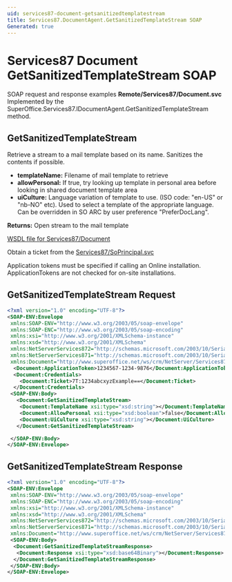 ```yaml
---
uid: services87-document-getsanitizedtemplatestream
title: Services87.DocumentAgent.GetSanitizedTemplateStream SOAP
Generated: true
---
```


# Services87 Document GetSanitizedTemplateStream SOAP

SOAP request and response examples **Remote/Services87/Document.svc**
Implemented by the <see cref="M:SuperOffice.Services87.IDocumentAgent.GetSanitizedTemplateStream">SuperOffice.Services87.IDocumentAgent.GetSanitizedTemplateStream</see> method.

## GetSanitizedTemplateStream

Retrieve a stream to a mail template based on its name. Sanitizes the contents if possible.

* **templateName:** Filename of mail template to retrieve
* **allowPersonal:** If true, try looking up template in personal area before looking in shared document template area
* **uiCulture:** Language variation of template to use. (ISO code: "en-US" or "nb-NO" etc). Used to select a template of the appropriate language. Can be overridden in SO ARC by user preference "PreferDocLang".

**Returns:** Open stream to the mail template


[WSDL file for Services87/Document](../Services87-Document.md)

Obtain a ticket from the [Services87/SoPrincipal.svc](../SoPrincipal/index.md)

Application tokens must be specified if calling an Online installation. ApplicationTokens are not checked for on-site installations.

## GetSanitizedTemplateStream Request

```xml
<?xml version="1.0" encoding="UTF-8"?>
<SOAP-ENV:Envelope
 xmlns:SOAP-ENV="http://www.w3.org/2003/05/soap-envelope"
 xmlns:SOAP-ENC="http://www.w3.org/2003/05/soap-encoding"
 xmlns:xsi="http://www.w3.org/2001/XMLSchema-instance"
 xmlns:xsd="http://www.w3.org/2001/XMLSchema"
 xmlns:NetServerServices872="http://schemas.microsoft.com/2003/10/Serialization/Arrays"
 xmlns:NetServerServices871="http://schemas.microsoft.com/2003/10/Serialization/"
 xmlns:Document="http://www.superoffice.net/ws/crm/NetServer/Services87">
  <Document:ApplicationToken>1234567-1234-9876</Document:ApplicationToken>
  <Document:Credentials>
    <Document:Ticket>7T:1234abcxyzExample==</Document:Ticket>
  </Document:Credentials>
 <SOAP-ENV:Body>
   <Document:GetSanitizedTemplateStream>
    <Document:TemplateName xsi:type="xsd:string"></Document:TemplateName>
    <Document:AllowPersonal xsi:type="xsd:boolean">false</Document:AllowPersonal>
    <Document:UiCulture xsi:type="xsd:string"></Document:UiCulture>
   </Document:GetSanitizedTemplateStream>

 </SOAP-ENV:Body>
</SOAP-ENV:Envelope>

```


## GetSanitizedTemplateStream Response

```xml
<?xml version="1.0" encoding="UTF-8"?>
<SOAP-ENV:Envelope
 xmlns:SOAP-ENV="http://www.w3.org/2003/05/soap-envelope"
 xmlns:SOAP-ENC="http://www.w3.org/2003/05/soap-encoding"
 xmlns:xsi="http://www.w3.org/2001/XMLSchema-instance"
 xmlns:xsd="http://www.w3.org/2001/XMLSchema"
 xmlns:NetServerServices872="http://schemas.microsoft.com/2003/10/Serialization/Arrays"
 xmlns:NetServerServices871="http://schemas.microsoft.com/2003/10/Serialization/"
 xmlns:Document="http://www.superoffice.net/ws/crm/NetServer/Services87">
 <SOAP-ENV:Body>
  <Document:GetSanitizedTemplateStreamResponse>
   <Document:Response xsi:type="xsd:base64Binary"></Document:Response>
  </Document:GetSanitizedTemplateStreamResponse>
 </SOAP-ENV:Body>
</SOAP-ENV:Envelope>

```


